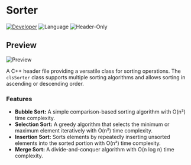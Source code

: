 # Sorter

[![Developer](https://img.shields.io/badge/Developer-Basilabt-crimson)](https://github.com/Basilabt)
![Language](https://img.shields.io/badge/language-C++-blue)
![Header-Only](https://img.shields.io/badge/library-header--only-brightgreen)

## Preview
![Preview](https://github.com/user-attachments/assets/10a6de71-5dd5-434a-9c82-34cf33446f14)


A C++ header file providing a versatile class for sorting operations. The `clsSorter` class supports multiple sorting algorithms and allows sorting in ascending or descending order.

### Features
- **Bubble Sort:** A simple comparison-based sorting algorithm with O(n²) time complexity.
- **Selection Sort:** A greedy algorithm that selects the minimum or maximum element iteratively with O(n²) time complexity.
- **Insertion Sort:** Sorts elements by repeatedly inserting unsorted elements into the sorted portion with O(n²) time complexity.
- **Merge Sort:** A divide-and-conquer algorithm with O(n log n) time complexity.
